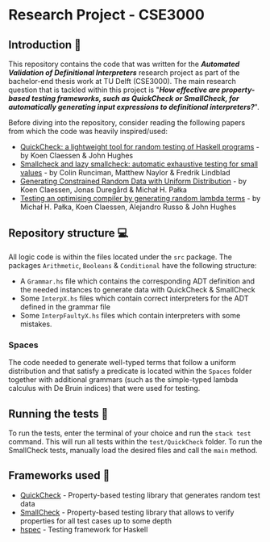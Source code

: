 # Research Project - CSE3000

## **Introduction** 📖
This repository contains the code that was written for the _**Automated Validation of Definitional Interpreters**_ research project as part of the bachelor-end thesis work at TU Delft (CSE3000). The main research question that is tackled within this project is "__*How effective are property-based testing frameworks, such as QuickCheck or SmallCheck, for automatically generating input expressions to definitional interpreters?*__".

Before diving into the repository, consider reading the following papers from which the code was heavily inspired/used:
- [QuickCheck: a lightweight tool for random testing of Haskell programs](https://dl.acm.org/doi/10.1145/351240.351266) - by Koen Claessen & John Hughes
- [Smallcheck and lazy smallcheck: automatic exhaustive testing for small values](https://dl.acm.org/doi/10.1145/1411286.1411292) - by Colin Runciman, Matthew Naylor & Fredrik Lindblad
- [Generating Constrained Random Data with Uniform Distribution](https://link.springer.com/chapter/10.1007/978-3-319-07151-0_2) - by Koen Claessen, Jonas Duregård & Michał H. Pałka
- [Testing an optimising compiler by generating random lambda terms](https://dl.acm.org/doi/10.1145/1982595.1982615) - by Michał H. Pałka, Koen Claessen, Alejandro Russo & John Hughes

## **Repository structure** 💻

All logic code is within the files located under the `src` package. The packages `Arithmetic`, `Booleans` & `Conditional` have the following structure:
* A `Grammar.hs` file which contains the corresponding ADT definition and the needed instances to generate data with QuickCheck & SmallCheck
* Some `InterpX.hs` files which contain correct interpreters for the ADT defined in the grammar file
* Some `InterpFaultyX.hs` files which contain interpreters with some mistakes.

### **Spaces**

The code needed to generate well-typed terms that follow a uniform distribution and that satisfy a predicate is located within the `Spaces` folder together with additional grammars (such as the simple-typed lambda calculus with De Bruin indices) that were used for testing. 

## **Running the tests** 🏃‍

To run the tests, enter the terminal of your choice and run the `stack test` command. This will run all tests 
within the `test/QuickCheck` folder. To run the SmallCheck tests, manually load the desired files and call the `main` method. 

## **Frameworks used** 🔨

- [QuickCheck](https://hackage.haskell.org/package/QuickCheck) - Property-based testing library that generates random test data
- [SmallCheck](https://hackage.haskell.org/package/smallcheck) - Property-based testing library that allows to verify properties for all test cases up to some depth
- [hspec](https://hackage.haskell.org/package/hspec) - Testing framework for Haskell


